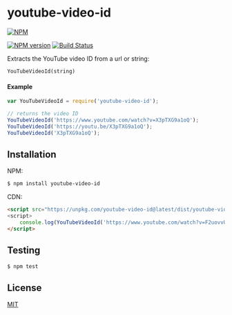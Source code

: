 # youtube-video-id

[![NPM](https://nodei.co/npm/youtube-video-id.png)](https://nodei.co/npm/youtube-video-id/)

[![NPM version](https://img.shields.io/npm/v/youtube-video-id.svg)](https://www.npmjs.com/package/youtube-video-id)
[![Build Status](https://travis-ci.org/remarkablemark/youtube-video-id.svg?branch=master)](https://travis-ci.org/remarkablemark/youtube-video-id)

Extracts the YouTube video ID from a url or string:

```
YouTubeVideoId(string)
```

#### Example

```js
var YouTubeVideoId = require('youtube-video-id');

// returns the video ID
YouTubeVideoId('https://www.youtube.com/watch?v=X3pTXG9a1oQ');
YouTubeVideoId('https://youtu.be/X3pTXG9a1oQ');
YouTubeVideoId('X3pTXG9a1oQ');
```

## Installation

NPM:

```sh
$ npm install youtube-video-id
```

CDN:

```html
<script src="https://unpkg.com/youtube-video-id@latest/dist/youtube-video-id.min.js">
<script>
    console.log(YouTubeVideoId('https://www.youtube.com/watch?v=F2uovvU-dLA'));
</script>
```

## Testing

```sh
$ npm test
```

## License

[MIT](https://github.com/remarkablemark/youtube-video-id/blob/master/LICENSE)
